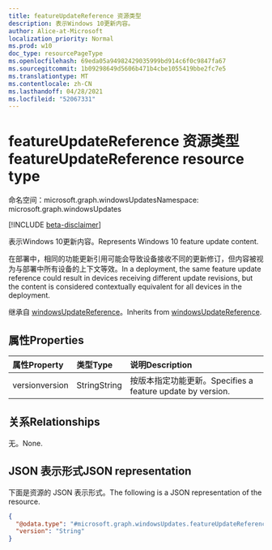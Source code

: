 ```yaml
---
title: featureUpdateReference 资源类型
description: 表示Windows 10更新内容。
author: Alice-at-Microsoft
localization_priority: Normal
ms.prod: w10
doc_type: resourcePageType
ms.openlocfilehash: 69eda05a94982429035999bd914c6f0c9847fa67
ms.sourcegitcommit: 1b09298649d5606b471b4cbe1055419bbe2fc7e5
ms.translationtype: MT
ms.contentlocale: zh-CN
ms.lasthandoff: 04/28/2021
ms.locfileid: "52067331"
---
```

# <a name="featureupdatereference-resource-type"></a><span data-ttu-id="4b920-103">featureUpdateReference 资源类型</span><span class="sxs-lookup"><span data-stu-id="4b920-103">featureUpdateReference resource type</span></span>

<span data-ttu-id="4b920-104">命名空间：microsoft.graph.windowsUpdates</span><span class="sxs-lookup"><span data-stu-id="4b920-104">Namespace: microsoft.graph.windowsUpdates</span></span>

[!INCLUDE [beta-disclaimer](../../includes/beta-disclaimer.md)]

<span data-ttu-id="4b920-105">表示Windows 10更新内容。</span><span class="sxs-lookup"><span data-stu-id="4b920-105">Represents Windows 10 feature update content.</span></span>

<span data-ttu-id="4b920-106">在部署中，相同的功能更新引用可能会导致设备接收不同的更新修订，但内容被视为与部署中所有设备的上下文等效。</span><span class="sxs-lookup"><span data-stu-id="4b920-106">In a deployment, the same feature update reference could result in devices receiving different update revisions, but the content is considered contextually equivalent for all devices in the deployment.</span></span>

<span data-ttu-id="4b920-107">继承自 [windowsUpdateReference](../resources/windowsupdates-windowsupdatereference.md)。</span><span class="sxs-lookup"><span data-stu-id="4b920-107">Inherits from [windowsUpdateReference](../resources/windowsupdates-windowsupdatereference.md).</span></span>

## <a name="properties"></a><span data-ttu-id="4b920-108">属性</span><span class="sxs-lookup"><span data-stu-id="4b920-108">Properties</span></span>
|<span data-ttu-id="4b920-109">属性</span><span class="sxs-lookup"><span data-stu-id="4b920-109">Property</span></span>|<span data-ttu-id="4b920-110">类型</span><span class="sxs-lookup"><span data-stu-id="4b920-110">Type</span></span>|<span data-ttu-id="4b920-111">说明</span><span class="sxs-lookup"><span data-stu-id="4b920-111">Description</span></span>|
|:---|:---|:---|
|<span data-ttu-id="4b920-112">version</span><span class="sxs-lookup"><span data-stu-id="4b920-112">version</span></span>|<span data-ttu-id="4b920-113">String</span><span class="sxs-lookup"><span data-stu-id="4b920-113">String</span></span>|<span data-ttu-id="4b920-114">按版本指定功能更新。</span><span class="sxs-lookup"><span data-stu-id="4b920-114">Specifies a feature update by version.</span></span>|

## <a name="relationships"></a><span data-ttu-id="4b920-115">关系</span><span class="sxs-lookup"><span data-stu-id="4b920-115">Relationships</span></span>
<span data-ttu-id="4b920-116">无。</span><span class="sxs-lookup"><span data-stu-id="4b920-116">None.</span></span>

## <a name="json-representation"></a><span data-ttu-id="4b920-117">JSON 表示形式</span><span class="sxs-lookup"><span data-stu-id="4b920-117">JSON representation</span></span>
<span data-ttu-id="4b920-118">下面是资源的 JSON 表示形式。</span><span class="sxs-lookup"><span data-stu-id="4b920-118">The following is a JSON representation of the resource.</span></span>
<!-- {
  "blockType": "resource",
  "@odata.type": "microsoft.graph.windowsUpdates.featureUpdateReference"
}
-->
``` json
{
  "@odata.type": "#microsoft.graph.windowsUpdates.featureUpdateReference",
  "version": "String"
}
```

